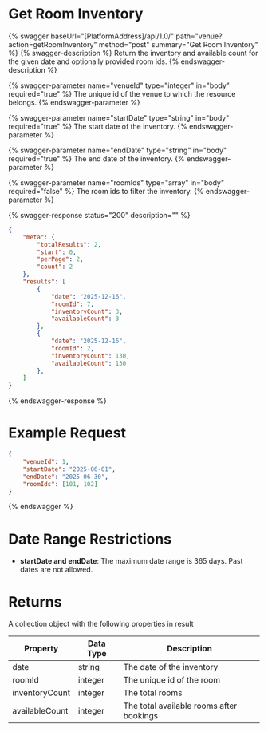 # Get Room Inventory

{% swagger baseUrl="[PlatformAddress]/api/1.0/" path="venue?action=getRoomInventory" method="post" summary="Get Room Inventory" %}
{% swagger-description %}
Return the inventory and available count for the given date and optionally provided room ids.
{% endswagger-description %}

{% swagger-parameter name="venueId" type="integer" in="body" required="true" %}
The unique id of the venue to which the resource belongs.
{% endswagger-parameter %}

{% swagger-parameter name="startDate" type="string" in="body" required="true" %}
The start date of the inventory. 
{% endswagger-parameter %}

{% swagger-parameter name="endDate" type="string" in="body" required="true" %}
The end date of the inventory.
{% endswagger-parameter %}

{% swagger-parameter name="roomIds" type="array" in="body" required="false" %}
The room ids to filter the inventory.
{% endswagger-parameter %}

{% swagger-response status="200" description="" %}
```json
{
    "meta": {
        "totalResults": 2,
        "start": 0,
        "perPage": 2,
        "count": 2
    },
    "results": [
        {
            "date": "2025-12-16",
            "roomId": 7,
            "inventoryCount": 3,
            "availableCount": 3
        },
        {
            "date": "2025-12-16",
            "roomId": 2,
            "inventoryCount": 130,
            "availableCount": 130
        },
    ]
}

```
{% endswagger-response %}

# Example Request
```json
{
    "venueId": 1,
    "startDate": "2025-06-01",
    "endDate": "2025-06-30",
    "roomIds": [101, 102]
}
```
{% endswagger %}

# Date Range Restrictions

- **startDate and endDate**: The maximum date range is 365 days. Past dates are not allowed.

# Returns

A collection object with the following properties in result

| Property        | Data Type | Description                              |
|-----------------|-----------|------------------------------------------|
| date            | string    | The date of the inventory                |
| roomId          | integer   | The unique id of the room                |
| inventoryCount  | integer   | The total rooms                          |
| availableCount  | integer   | The total available rooms after bookings |
